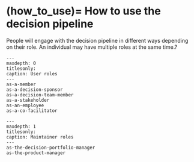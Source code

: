 
(how_to_use)=
How to use the decision pipeline
===================================

People will engage with the decision pipeline in different ways depending on their role. An individual may have multiple roles at the same time.?

```{toctree}
---
maxdepth: 0
titlesonly:
caption: User roles
---
as-a-member
as-a-decision-sponsor
as-a-decision-team-member
as-a-stakeholder
as-an-employee
as-a-co-facilitator
```

```{toctree}
---
maxdepth: 1
titlesonly:
caption: Maintainer roles
---
as-the-decision-portfolio-manager
as-the-product-manager
```